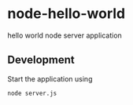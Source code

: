 # node-hello-world

hello world node server application

## Development

Start the application using

    node server.js
